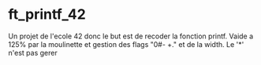 # ft_printf_42
Un projet de l'ecole 42 donc le but est de recoder la fonction printf.
Vaide a 125% par la moulinette et gestion des flags "0#- +." et de la width.
Le '*' n'est pas gerer
